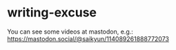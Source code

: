 # writing-excuse

You can see some videos at mastodon, e.g.: https://mastodon.social/@saikyun/114089261888772073
